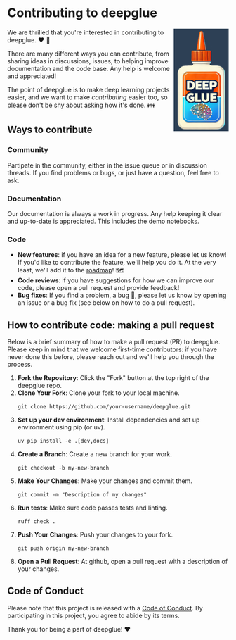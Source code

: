 
# Contributing to deepglue

<img src="https://raw.githubusercontent.com/EricThomson/deepglue/main/docs/images/deep_glue_logo.png" alt="deepglue logo" align="right" width="125">

We are thrilled that you're interested in contributing to deepglue. :heart:  :hammer: 

There are many different ways you can contribute, from sharing ideas in discussions, issues, to helping improve documentation and the code base. Any help is welcome and appreciated! 

 The point of deepglue is to make deep learning projects easier, and we want to make *contributing* easier too, so please don't be shy about asking how it's done. :family:

## Ways to contribute

### Community
Partipate in the community, either in the issue queue or in discussion threads. If you find problems or bugs, or just have a question, feel free to ask.

### Documentation
Our documentation is always a work in progress. Any help keeping it clear and up-to-date is appreciated. This includes the demo notebooks.

### Code
- **New features**: if you have an idea for a new feature, please let us know! If you'd like to contribute the feature, we'll help you do it. At the very least, we'll add it to the [roadmap](https://github.com/EricThomson/deepglue/issues/1)! :world_map:
- **Code reviews**: if you have suggestions for how we can improve our code, please open a pull request and provide feedback! 
- **Bug fixes**: If you find a problem, a bug :bug:, please let us know by opening an issue or a bug fix (see below on how to do a pull request). 


## How to contribute code: making a pull request
Below is a brief summary of how to make a pull request (PR) to deepglue. Please keep in mind that we welcome first-time contributors: if you have never done this before, please reach out and we'll help you through the process. 

1. **Fork the Repository**: Click the "Fork" button at the top right of the deepglue repo.
2. **Clone Your Fork**: Clone your fork to your local machine.
   ```
   git clone https://github.com/your-username/deepglue.git
   ```
3. **Set up your dev environment**: Install dependencies and set up environment using pip (or uv).
   ```
   uv pip install -e .[dev,docs]
   ```
4. **Create a Branch**: Create a new branch for your work.
   ```
   git checkout -b my-new-branch
   ```
5. **Make Your Changes**: Make your changes and commit them.
   ```
   git commit -m "Description of my changes"
   ```
6. **Run tests**: Make sure code passes tests and linting.
    ```
    ruff check .
    ```
7. **Push Your Changes**: Push your changes to your fork.
   ```
   git push origin my-new-branch
   ```
8. **Open a Pull Request**: At github, open a pull request with a description of your changes.

## Code of Conduct

Please note that this project is released with a [Code of Conduct](CODE_OF_CONDUCT.md). By participating in this project, you agree to abide by its terms.

Thank you for being a part of deepglue! :heart:
